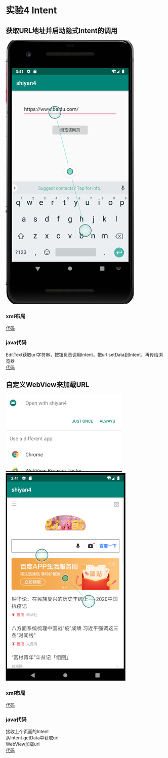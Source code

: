 # 实验4 Intent
## 获取URL地址并启动隐式Intent的调用
![](https://github.com/ZHY-JOE/MyProject/blob/master/shiyan4/pic1.png)</br>

### xml布局</br>
[代码](https://github.com/ZHY-JOE/MyProject/blob/master/shiyan4/app/src/main/res/layout/activity_main.xml)</br>
### java代码</br>
EditText获取url字符串，按钮负责调用Intent，把url setData到Intent，再传给浏览器</br>
[代码](https://github.com/ZHY-JOE/MyProject/blob/master/shiyan4/app/src/main/java/com/example/shiyan4/MainActivity.java)</br>

## 自定义WebView来加载URL
![](https://github.com/ZHY-JOE/MyProject/blob/master/shiyan4/pic2.png)</br>
![](https://github.com/ZHY-JOE/MyProject/blob/master/shiyan4/pic3.png)</br>

### xml布局</br>
[代码](https://github.com/ZHY-JOE/MyProject/blob/master/shiyan4/app/src/main/res/layout/activity_web.xml)</br>
### java代码</br>
接收上个页面的Intent</br>
从Intent.getData中获取url</br>
WebView加载url</br>
[代码](https://github.com/ZHY-JOE/MyProject/blob/master/shiyan4/app/src/main/java/com/example/shiyan4/WebActivity.java)</br>

